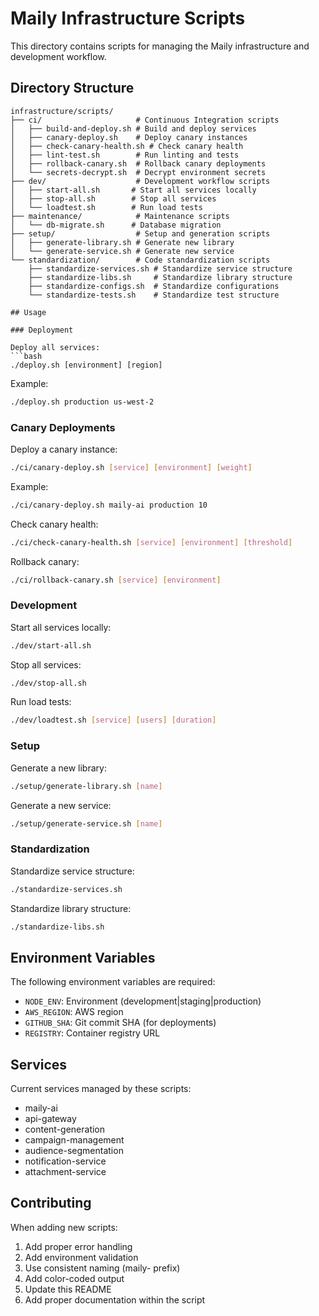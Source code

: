 # Maily Infrastructure Scripts

This directory contains scripts for managing the Maily infrastructure and development workflow.

## Directory Structure

```
infrastructure/scripts/
├── ci/                     # Continuous Integration scripts
│   ├── build-and-deploy.sh # Build and deploy services
│   ├── canary-deploy.sh    # Deploy canary instances
│   ├── check-canary-health.sh # Check canary health
│   ├── lint-test.sh        # Run linting and tests
│   ├── rollback-canary.sh  # Rollback canary deployments
│   └── secrets-decrypt.sh  # Decrypt environment secrets
├── dev/                    # Development workflow scripts
│   ├── start-all.sh       # Start all services locally
│   ├── stop-all.sh        # Stop all services
│   └── loadtest.sh        # Run load tests
├── maintenance/            # Maintenance scripts
│   └── db-migrate.sh      # Database migration
├── setup/                  # Setup and generation scripts
│   ├── generate-library.sh # Generate new library
│   └── generate-service.sh # Generate new service
└── standardization/        # Code standardization scripts
    ├── standardize-services.sh # Standardize service structure
    ├── standardize-libs.sh     # Standardize library structure
    ├── standardize-configs.sh  # Standardize configurations
    └── standardize-tests.sh    # Standardize test structure

## Usage

### Deployment

Deploy all services:
```bash
./deploy.sh [environment] [region]
```

Example:
```bash
./deploy.sh production us-west-2
```

### Canary Deployments

Deploy a canary instance:
```bash
./ci/canary-deploy.sh [service] [environment] [weight]
```

Example:
```bash
./ci/canary-deploy.sh maily-ai production 10
```

Check canary health:
```bash
./ci/check-canary-health.sh [service] [environment] [threshold]
```

Rollback canary:
```bash
./ci/rollback-canary.sh [service] [environment]
```

### Development

Start all services locally:
```bash
./dev/start-all.sh
```

Stop all services:
```bash
./dev/stop-all.sh
```

Run load tests:
```bash
./dev/loadtest.sh [service] [users] [duration]
```

### Setup

Generate a new library:
```bash
./setup/generate-library.sh [name]
```

Generate a new service:
```bash
./setup/generate-service.sh [name]
```

### Standardization

Standardize service structure:
```bash
./standardize-services.sh
```

Standardize library structure:
```bash
./standardize-libs.sh
```

## Environment Variables

The following environment variables are required:

- `NODE_ENV`: Environment (development|staging|production)
- `AWS_REGION`: AWS region
- `GITHUB_SHA`: Git commit SHA (for deployments)
- `REGISTRY`: Container registry URL

## Services

Current services managed by these scripts:

- maily-ai
- api-gateway
- content-generation
- campaign-management
- audience-segmentation
- notification-service
- attachment-service

## Contributing

When adding new scripts:

1. Add proper error handling
2. Add environment validation
3. Use consistent naming (maily- prefix)
4. Add color-coded output
5. Update this README
6. Add proper documentation within the script 